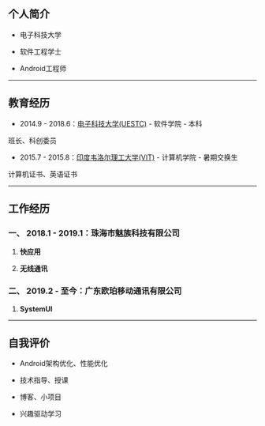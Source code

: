 ## 个人简介

- 电子科技大学

- 软件工程学士

- Android工程师

---
## 教育经历

- 2014.9 - 2018.6：[电子科技大学(UESTC)](https://www.uestc.edu.cn/) - 软件学院 - 本科

班长、科创委员

- 2015.7 - 2015.8：[印度韦洛尔理工大学(VIT)](http://www.vit.ac.in/) - 计算机学院 - 暑期交换生

计算机证书、英语证书

---
## 工作经历

### 一、 2018.1 - 2019.1：珠海市魅族科技有限公司

1. **快应用**

2. **无线通讯**

### 二、 2019.2 - 至今：广东欧珀移动通讯有限公司

1. **SystemUI**

---
## 自我评价

- Android架构优化、性能优化

- 技术指导、授课

- 博客、小项目

- 兴趣驱动学习
